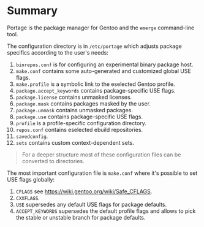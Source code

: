 # Summary

Portage is the package manager for Gentoo and the `emerge` command-line tool.

The configuration directory is in `/etc/portage` which adjusts package specifics according to the user's needs:

1. `binrepos.conf` is for configuring an experimental binary package host.
2. `make.conf` contains some auto-generated and customized global USE flags.
3. `make.profile` is a symbolic link to the eselected Gentoo profile.
4. `package.accept_keywords` contains package-specific USE flags.
5. `package.license` contains unmasked licenses.
6. `package.mask` contains packages masked by the user.
7. `package.unmask` contains unmasked packages.
8. `package.use` contains package-specific USE flags.
9. `profile` is a profile-specific configuration directory.
10. `repos.conf` contains eselected ebuild repositories.
11. `savedconfig`.
12. `sets` contains custom context-dependent sets.

> For a deeper structure most of these configuration files can be converted to directories.

The most important configuration file is `make.conf` where it's possible to set USE flags globally:
1. `CFLAGS` see https://wiki.gentoo.org/wiki/Safe_CFLAGS.
2. `CXXFLAGS`.
3. `USE` supersedes any default USE flags for package defaults.
4. `ACCEPT_KEYWORDS` supersedes the default profile flags and allows to pick the stable or unstable branch for package defaults.
